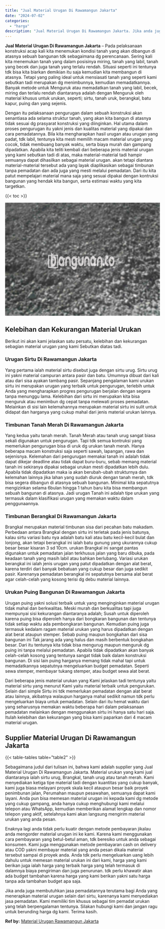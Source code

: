 ```yaml
---
title: "Jual Material Urugan Di Rawamangun Jakarta"
date: "2024-07-02"
categories: 
  - "harga"
description: "Jual Material Urugan Di Rawamangun Jakarta. Jika anda juga membutuhkan jasa pemadatannya terutama bagi Anda yang menerapkan material urugan selain dari sirtu..."
---
```


**Jual Material Urugan Di Rawamangun Jakarta** – Pada pelaksanaan konstruksi acap kali kita menemukan kondisi tanah yang akan dibangun di atasnya sebuah bangunan tdk sebagaimana dg perencanaan. Sering kali kita menemukan tanah yang dalam posisinya miring, tanah yang labil, tanah yang becek dan juga tanah yang terlalu rendah. Situasi seperti ini tentunya tdk bisa kita biarkan demikian itu saja kemudian kita membangun di atasnya. Tetapi yang paling ideal untuk mensiasati tanah yang seperti kami sebutkan tadi merupakan dg menimbunnya, kemudian memadatkannya. Banyak metode untuk Menguruk atau memadatkan tanah yang labil, becek, miring dan terlalu rendah diantaranya adalah dengan Menguruk oleh material khusus untuk urukan, seperti; sirtu, tanah uruk, berangkal, batu kapur, puing dan yang sejenis.

Dengan itu pelaksanaan pengurugan dalam sebuah konstruksi akan senantiasa ada selama struktur tanah, yang akan kita bangun di atasnya tidak sesuai dg prasyarat konstruksi yang diinginkan. Hal utama dalam proses pengurugan itu yakni jenis dan kualitas material yang dipakai dan cara pemadatannya. Bila kita mengharapkan hasil urugan atau urugan yang padat, tdk labil, tentunya kita mesti memilih macam material urugan yang cocok, tidak membuang banyak waktu, serta biaya murah dan gampang dipadatkan. Apabila kita teliti kembali dari beberapa jenis material urugan yang kami sebutkan tadi di atas, maka material-material tadi hampir semuanya dapat dihasilkan sebagai material urugan. akan tetapi diantara material-material tersebut ada yang layak diaplikasikan sebagai timbunan tanpa pemadatan dan ada juga yang mesti melalui pemadatan. Dari itu kita patut mempelajari material mana saja yang sesuai dipakai dengan kontruksi bangunan yang hendak kita bangun, serta estimasi waktu yang kita targetkan.

{{< toc >}}

![Jual Material Urugan Di Rawamangun Jakarta](/images/jual-urugan-11.png)

## Kelebihan dan Kekurangan Material Urukan

Berikut ini akan kami jelaskan satu persatu, kelebihan dan kekurangan sebagian material urugan yang kami Sebutkan diatas tadi.

### Urugan Sirtu Di Rawamangun Jakarta

Yang pertama ialah material sirtu disebut juga dengan sirtu urug. Sirtu urug ini yakni material campuran antara pasir dan batu. Umumnya dibuat dari kali atau dari sisa ayakan tambang pasir. Sepanjang pengalaman kami urukan sirtu ini merupakan urugan yang terbaik untuk pengurugan, terlebih untuk Anda yang mengharapkan progres pengurugan berjalan dengan segera tanpa menunggu lama. Kelebihan dari sirtu ini merupakan kita bisa menguruk atau menimbun dg cepat tanpa melewati proses pemadatan. Melainkan di sisi lain kelemahannya merupakan material sirtu ini sulit untuk didapat dan harganya yang cukup mahal dari jenis material urukan lainnya.

### Timbunan Tanah Merah Di Rawamangun Jakarta

Yang kedua yaitu tanah merah. Tanah Merah atau tanah urug sangat biasa sekali digunakan untuk pengurugan. Tapi tdk semua kontruksi yang memerlukan pengurugan bisa di uruk dg urukan tanah merah. Hanya beberapa macam konstruksi saja seperti sawah, lapangan, rawa dan sejenisnya. Kelemahan dari pengurugan memakai tanah ini adalah tidak dapat dikejar deadline atau tidak dapat buru-buru, sebab memang material tanah ini sekiranya dipakai sebagai urukan mesti dipadatkan lebih dulu. Apabila tidak dipadatkan maka ia akan berubah-ubah strukturnya dan kelemahan lainnya jika lahan yang sudah diuruk dengan tanah merah, tdk bisa segera dibangun di atasnya sebuah bangunan. Minimal kita sepatutnya mengizinkan selama 6bulan hingga 1 tahun baru kita bisa membangun sebuah bangunan di atasnya. Jadi urugan Tanah ini adalah tipe urukan yang termasuk dalam klasifikasi urugan yang memakan waktu dalam penggunaannya.

### Timbunan Berangkal Di Rawamangun Jakarta

Brangkal merupakan material timbunan sisa dari pecahan batu makadam. Perbedaan antara Brangkal dengan sirtu ini terletak pada jenis batunya, kalau sirtu variasi batu nya adalah batu kali atau batu kecil-kecil bulat dan lonjong, akan tetapi berangkal ini ialah batu gunung yang ukurannya cukup besar besar kisaran 3 sd 10cm. urukan Brangkal ini sangat pantas digunakan untuk pemadatan jalan terkhusus jalan yang baru dibuka, pada keadaan tanah yang masih labil atau bahkan berlubang. Variasi urukan berangkal ini ialah jenis urugan yang patut dipadatkan dengan alat berat, karena terdiri dari banyak bebatuan yang cukup besar dan juga sedikit pasir. Karenanya pemadatan berangkal ini sepatutnya bersama alat berat agar celah-celah yang kosong terisi dg debu material lainnya.

### Urukan Puing Bangunan Di Rawamangun Jakarta

Urugan puing yakni solusi terbaik untuk yang menginginkan material urugan tidak mahal dan berkwalitas. Meski murah dan berkualitas tapi juga mempunyai sisi kekurangan diantaranya adalah; Susah untuk diperoleh karena puing bisa diperoleh hanya dari bongkaran bangunan dan tentunya tidak setiap waktu ada pembongkaran bangunan. Kemudian puing juga termasuk kedalam ragam material urukan yang harus dipadatkan dengan alat berat ataupun stemper. Sebab puing maupun bongkahan dari sisa bangunan ini Tak jarang ada yang halus dan masih berbentuk bongkahan besar. Dari itu tentunya kita tidak bisa mengurug maupun menguruk dg puing ini tanpa melalui pemadatan. Apabila tidak dipadatkan akan banyak celah-celah kosong yang tentunya sangat tidak baik dalam konstruksi bangunan. Di sisi lain puing harganya memang tidak mahal tapi untuk memadatkannya sepatutnya mengeluarkan budget pemadatan. Seperti sewa stemper, membayar tukang stemper, atau budget sewa alat berat.

Dari beberapa jenis material urukan yang Kami jelaskan tadi tentunya yaitu material sirtu yang menurut Kami yaitu material terbaik untuk pengurukan. Selain dari simple Sirtu ini tdk memerlukan pemadatan dengan alat berat atau lainnya, akibatnya walaupun harganya mahal sedikit namun tdk perlu mengeluarkan biaya untuk pemadatan. Selain dari itu hemat waktu dari yang seharusnya memakan waktu beberapa hari dalam pelaksanaan pemadatan melainkan dengan menggunakan sirtu ini hanya satu hari saja. Itulah kelebihan dan kekurangan yang bisa kami paparkan dari 4 macam material urugan.

## Supplier Material Urugan Di Rawamangun Jakarta

{{< table-tables table="table2" >}}

Sebagaimana judul dari tulisan ini, bahwa kami adalah supplier yang Jual Material Urugan Di Rawamangun Jakarta. Material urukan yang kami jual diantaranya ialah sirtu urug, Brangkal, tanah urug atau tanah merah. Kami menyediakan ketiga tipe material tadi dengan kuantitas yang cukup banyak, kami juga biasa melayani proyek skala kecil ataupun besar baik proyek penimbunan jalan, Perumahan maupun pesawahan, semuanya dapat kami layani. Anda pun bisa memesan material urugan ini kepada kami dg metode yang cukup gampang, anda hanya cukup menghubungi kami melalui telepon atau WhatsApp, kemudian memberikan alamat lengkap dan nomor telepon yang aktif, setelahnya kami akan langsung mengirim material urukan yang anda pesan.

Enaknya lagi anda tidak perlu kuatir dengan metode pembayaran jikalau anda mengorder material urugan ini ke kami. Karena kami menggunakan cara pembayaran yang betul-betul aman, tdk beresiko untuk anda sebagai konsumen. Kami juga menggunakan metode pembayaran cash on delivery atau COD yakni membayar material yang anda pesan dikala material tersebut sampai di proyek anda. Anda tdk perlu mengeluarkan uang lebih dahulu untuk memesan material urukan ini dari kami, harga yang kami berikan juga ialah harga yang terbaik harga yang telah termasuk di dalamnya biaya pengiriman dan juga penurunan. tdk perlu khawatir akan ada budget tambahan karena harga yang kami berikan yakni satu harga tanpa ada tambahan budget apa saja.

Jika anda juga membutuhkan jasa pemadatannya terutama bagi Anda yang menerapkan material urugan selain dari sirtu, karenanya kami menyediakan jasa pemadatan. Kami memiliki tim khusus sebagai tim pemadat urukan yang telah berpengalaman tentunya. Silakan hubungi kami dan jangan ragu untuk berunding harga dg kami. Terima kasih.

**Ref by:** [Material Urugan Rawamangun Jakarta](https://id.wikipedia.org/wiki/Material)
